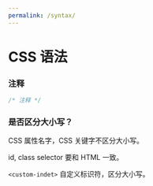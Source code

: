 ```yaml
---
permalink: /syntax/
---
```


# CSS 语法

### 注释

```css
/* 注释 */
```

### 是否区分大小写？

CSS 属性名字，CSS 关键字不区分大小写。

id, class selector 要和 HTML 一致。

`<custom-indet>` 自定义标识符，区分大小写。

